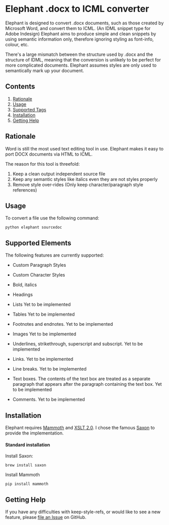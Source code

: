 

Elephant .docx to ICML converter
================================

Elephant is designed to convert .docx documents, such as those created by Microsoft Word, and convert them to ICML. (An IDML snippet type for Adobe Indesign)
Elephant aims to produce simple and clean snippets by using semantic information only, therefore ignoring styling as font-info, colour, etc.

There's a large mismatch between the structure used by .docx and the structure of IDML, meaning that the conversion is unlikely to be perfect for more complicated documents. Elephant assumes styles are only used to semantically mark up your document.


Contents
--------

 1. [Rationale](#rationale)
 2. [Usage](#usage)
 3. [Supported Tags](#supported-tags)
 4. [Installation](#installation)
 5. [Getting Help](#getting-help)


Rationale
---------

Word is still the most used text editing tool in use. Elephant makes it easy to port DOCX documents via HTML to ICML.

The reason for this tool is threefold:

 1. Keep a clean output independent source file
 2. Keep any semantic styles like italics even they are not styles properly
 3. Remove style over-rides (Only keep character/paragraph style references)


Usage
-----

To convert a file use the following command:

    python elephant sourcedoc


Supported Elements
------------------
The following features are currently supported:

* Custom Paragraph Styles

* Custom Character Styles

* Bold, italics

* Headings

* Lists
  Yet to be implemented

* Tables
  Yet to be implemented
  
* Footnotes and endnotes.
  Yet to be implemented

* Images
  Yet to be implemented

* Underlines, strikethrough, superscript and subscript.
  Yet to be implemented

* Links.
  Yet to be implemented

* Line breaks.
  Yet to be implemented

* Text boxes. The contents of the text box are treated as a separate paragraph
  that appears after the paragraph containing the text box.
  Yet to be implemented

* Comments.
  Yet to be implemented


Installation
------------

Elephant requires [Mammoth][] and [XSLT 2.0][]. I chose the famous [Saxon][] to provide the implementation.

[Mammoth]: https://github.com/mwilliamson/python-mammoth
[XSLT 2.0]: https://www.w3.org/TR/xslt20/
[Saxon]: https://sourceforge.net/projects/saxon/

#### Standard installation ####

Install Saxon:

    brew install saxon

Install Mammoth

    pip install mammoth



Getting Help
------------

If you have any difficulties with keep-style-refs, or would like to see a new feature, please [file an Issue][] on GitHub.

[file an issue]: http://github.com/gitbruno/keep-style-refs/issues
